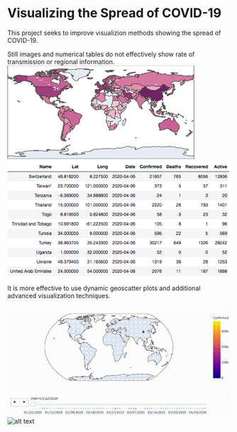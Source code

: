 # Visualizing the Spread of COVID-19
This project seeks to improve visualizion methods showing the spread of COVID-19. 

Still images and numerical tables do not effectively show rate of transmission or regional information.
![alt text](Screenshot1.png)
![alt text](Screenshot2.png)

It is more effective to use dynamic geoscatter plots and additional advanced visualization techniques.

![alt text](covid_cases_heatmap.gif)
![alt text](covid_cases_chart.gif)
